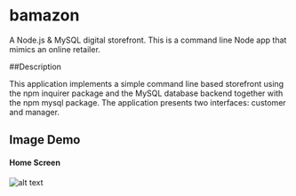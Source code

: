 # bamazon
A Node.js & MySQL digital storefront. This is a command line Node app that mimics an online retailer.

##Description

This application implements a simple command line based storefront using the npm inquirer package and the MySQL database backend together with the npm mysql package. The application presents two interfaces: customer and manager.

## Image Demo

#### Home Screen
![alt text](./public/assets/images/home2.png)


